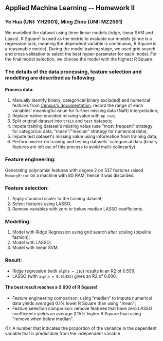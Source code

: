 ## Applied Machine Learning -- Homework II
### Ye Hua (UNI: YH2901), Ming Zhou (UNI: MZ2591)
We modelled the dataset using three linear models (ridge, linear SVM and Lasso). R Square<sup>[1](#fn_r2)</sup> is used as the metric to evaluate our models (since is a regression task, meaning the dependent variable is continuous, R Square is a reasonable metric). During the model training stage, we used grid search and cross validation to select the best hyper-parameter for each model. For the final model selection, we choose the model with the highest R Square.

### The details of the data processing, feature selection and modelling are described as following:
#### Process data:
1. Manually identify binary, categorical(binary excluded) and numerical features from [Census's documentation](https://www.census.gov/housing/nychvs/data/2014/occ_14_long.pdf); record the range of each variables' meaningful value for further missing data (NaN) interpretation;
2. Replace native-encoded missing value with `np.nan`;
3. Split original dataset into `train` and `test` datasets;
4. Impute training dataset's missing value (use "most_frequent" strategy for categorical data; "mean"/"median" strategy for numerical data);
5. Impute test dataset's missing value using information from training data;
6. Perform `oneHot` on training and testing datasets' categorical data (binary features are left out of this process to avoid multi-colinearity).

### Feature engineering:
Generating polynomial features with degree 2 on 537 features raised `MemoryError` on a machine with 8G RAM, hence it was discarded.

### Feature selection:
1. Apply standard scaler to the training dataset;
2. Select features using LASSO;
3. Remove variables with zero or below median LASSO coefficients.

### Modelling:
1. Model with Ridge Regression using grid search after scaling (pipeline fashion);
2. Model with LASSO;
3. Model with linear SVM.

### Result:
* Ridge regression (with `alpha = 110`) results in an R2 of 0.599;
* LASSO (with `alpha = 0.01425`) gives an R2 of 0.600;

#### The best result reaches a 0.600 of R Square!

* Feature engineering comparison: using "median" to impute numerical data yields averaged 0.1% lower R Square than using "mean";
* Feature selection comparison: remove features that have zero LASSO coefficients yields an average 0.15% higher R Square than using "remove when below median".

<a name="fn_r2">(1)</a>: A number that indicates the proportion of the variance in the dependent variable that is predictable from the independent variable
